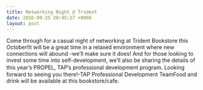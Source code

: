 ```yaml
---
title: Networking Night @ Trident
date: 2016-09-25 20:45:27 +0000
layout: post
---
```


Come through for a casual night of networking at Trident Bookstore this October!It will be a great time in a relaxed environment where new connections will abound -we’ll make sure it does! And for those looking to invest some time into self-development, we’ll also be sharing the details of this year’s PROPEL, TAP’s professional development program.<span style="font-family: 'Helvetica Neue', Helvetica, Arial, sans-serif;">
</span>Looking forward to seeing you there!-TAP Professional Development TeamFood and drink will be available at this bookstore/cafe.
